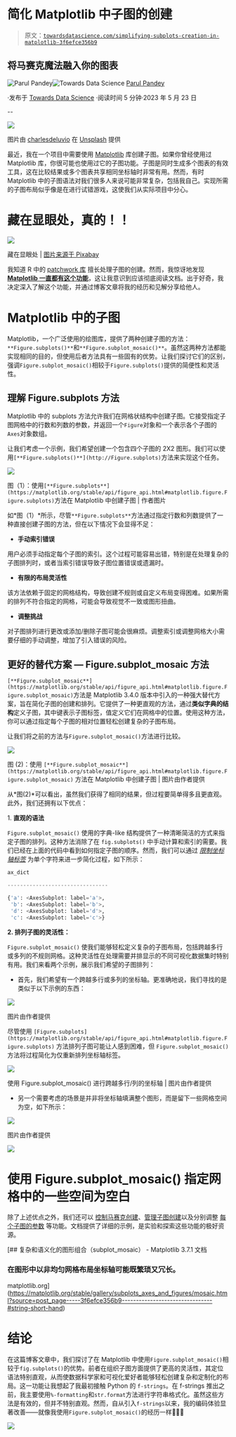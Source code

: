 # 简化 Matplotlib 中子图的创建

> 原文：[`towardsdatascience.com/simplifying-subplots-creation-in-matplotlib-3f6efce356b9`](https://towardsdatascience.com/simplifying-subplots-creation-in-matplotlib-3f6efce356b9)

## 将马赛克魔法融入你的图表

[](https://pandeyparul.medium.com/?source=post_page-----3f6efce356b9--------------------------------)![Parul Pandey](https://pandeyparul.medium.com/?source=post_page-----3f6efce356b9--------------------------------)[](https://towardsdatascience.com/?source=post_page-----3f6efce356b9--------------------------------)![Towards Data Science](https://towardsdatascience.com/?source=post_page-----3f6efce356b9--------------------------------) [Parul Pandey](https://pandeyparul.medium.com/?source=post_page-----3f6efce356b9--------------------------------)

·发布于 [Towards Data Science](https://towardsdatascience.com/?source=post_page-----3f6efce356b9--------------------------------) ·阅读时间 5 分钟·2023 年 5 月 23 日

--

![](img/c62c7aa026a2002e8b02ca77fdeb78e2.png)

图片由 [charlesdeluvio](https://unsplash.com/@charlesdeluvio?utm_source=medium&utm_medium=referral) 在 [Unsplash](https://unsplash.com/?utm_source=medium&utm_medium=referral) 提供

最近，我在一个项目中需要使用 [Matplotlib](https://matplotlib.org/) 库创建子图。如果你曾经使用过 Matplotlib 库，你很可能也使用过它的子图功能。子图是同时生成多个图表的有效工具，这在比较结果或多个图表共享相同坐标轴时非常有用。然而，有时 Matplotlib 中的子图语法对我们很多人来说可能非常复杂，包括我自己。实现所需的子图布局似乎像是在进行试错游戏，这使我们从实际项目中分心。

# 藏在显眼处，真的！！

![](img/2bba185b381ff006779b7142cb08f408.png)

藏在显眼处 | [图片来源于 Pixabay](https://pixabay.com//?utm_source=link-attribution&amp%3Butm_medium=referral&amp%3Butm_campaign=image&amp%3butm_content=317041)

我知道 R 中的 [patchwork 库](https://cran.r-project.org/web/packages/patchwork/vignettes/patchwork.html) 擅长处理子图的创建。然而，我惊讶地发现 [**Matplotlib 一直都有这个功能**](https://twitter.com/matplotlib/status/1382034095534931969)，这让我意识到应该彻底阅读文档。出于好奇，我决定深入了解这个功能，并通过博客文章将我的经历和见解分享给他人。

# Matplotlib 中的子图

Matplotlib，一个广泛使用的绘图库，提供了两种创建子图的方法：`**Figure.subplots()**`和`**Figure.subplot_mosaic()**`。虽然这两种方法都能实现相同的目的，但使用后者方法具有一些固有的优势。让我们探讨它们的区别，强调`Figure.subplot_mosaic()`相较于`Figure.subplots()`提供的简便性和灵活性。

## 理解 Figure.subplots 方法

Matplotlib 中的 subplots 方法允许我们在网格状结构中创建子图。它接受指定子图网格中的行数和列数的参数，并返回一个`Figure`对象和一个表示各个子图的`Axes`对象数组。

让我们考虑一个示例，我们希望创建一个包含四个子图的 2X2 图形。我们可以使用`[**Figure.subplots()**](http://Figure.subplots)`方法来实现这个任务。

![](img/1fc15e975fe5480a63da4e4d8ce56605.png)

图（1）：使用`[**Figure.subplots**](https://matplotlib.org/stable/api/figure_api.html#matplotlib.figure.Figure.subplots)`方法在 Matplotlib 中创建子图 | 作者图片

如*图（1）*所示，尽管`**Figure.subplots**`方法通过指定行数和列数提供了一种直接创建子图的方法，但在以下情况下会显得不足：

+   **手动索引错误**

用户必须手动指定每个子图的索引。这个过程可能容易出错，特别是在处理复杂的子图排列时，或者当索引错误导致子图位置错误或遗漏时。

+   **有限的布局灵活性**

该方法依赖于固定的网格结构，导致创建不规则或自定义布局变得困难。如果所需的排列不符合指定的网格，可能会导致视觉不一致或图形扭曲。

+   **调整挑战**

对子图排列进行更改或添加/删除子图可能会很麻烦。调整索引或调整网格大小需要仔细的手动调整，增加了引入错误的风险。

## 更好的替代方案 — **Figure.subplot_mosaic 方法**

`[**Figure.subplot_mosaic**](https://matplotlib.org/stable/api/figure_api.html#matplotlib.figure.Figure.subplot_mosaic)`方法是 Matplotlib 3.4.0 版本中引入的一种强大替代方案，旨在简化子图的创建和排列。它提供了一种更直观的方法，通过**类似字典的结构**定义子图，其中键表示子图标签，值定义它们在网格中的位置。使用这种方法，你可以通过指定每个子图的相对位置轻松创建复杂的子图布局。

让我们将之前的方法与`Figure.subplot_mosaic()`方法进行比较。

![](img/6fb11fd71420b07d7c8cfd78e41e74ba.png)

图 (2)：使用 `[**Figure.subplot_mosaic**](https://matplotlib.org/stable/api/figure_api.html#matplotlib.figure.Figure.subplot_mosaic)` 方法在 Matplotlib 中创建子图 | 图片由作者提供

从*图(2)*可以看出，虽然我们获得了相同的结果，但过程要简单得多且更直观。此外，我们还拥有以下优点：

1\. **直观的语法**

`Figure.subplot_mosaic()` 使用的字典-like 结构提供了一种清晰简洁的方式来指定子图的排列。这种方法消除了在 `fig.subplots()` 中手动计算和索引的需要。我们已经在上面的代码中看到如何指定子图的顺序。然而，我们可以通过 [*限制坐标轴标签*](https://matplotlib.org/stable/gallery/subplots_axes_and_figures/mosaic.html#string-short-hand) 为单个字符来进一步简化过程，如下所示：

```py
ax_dict

--------------------------------

{'a': <AxesSubplot: label='a'>,
 'b': <AxesSubplot: label='b'>,
 'd': <AxesSubplot: label='d'>,
 'c': <AxesSubplot: label='c'>}
```

**2\. 排列子图的灵活性：**

`Figure.subplot_mosaic()` 使我们能够轻松定义复杂的子图布局，包括跨越多行或多列的不规则网格。这种灵活性在处理需要并排显示的不同可视化数据集时特别有用。我们来看两个示例，展示我们希望的子图排列：

+   首先，我们希望有一个跨越多行或多列的坐标轴。更准确地说，我们寻找的是类似于以下示例的东西：

![](img/da785166157787ac82cfe70579543d77.png)

图片由作者提供

尽管使用 `[Figure.subplots](https://matplotlib.org/stable/api/figure_api.html#matplotlib.figure.Figure.subplots)` 方法排列子图可能让人感到困难，但 `Figure.subplot_mosaic()` 方法将过程简化为仅重新排列坐标轴标签。

![](img/f20bffca6193427eed0eedad984a8874.png)

使用 Figure.subplot_mosaic() 进行跨越多行/列的坐标轴 | 图片由作者提供

+   另一个需要考虑的场景是并非将坐标轴填满整个图形，而是留下一些网格空间为空，如下所示：

![](img/a529e75a000512e88a1225bfaf05cb2e.png)

图片由作者提供

![](img/8c2c588e1ae0557c7a2070829f0591a4.png)

# 使用 Figure.subplot_mosaic() 指定网格中的一些空间为空白

除了上述优点之外，我们还可以 [控制马赛克创建](https://matplotlib.org/stable/gallery/subplots_axes_and_figures/mosaic.html#controlling-mosaic-creation)、[管理子图创建](https://matplotlib.org/stable/gallery/subplots_axes_and_figures/mosaic.html#controlling-subplot-creation)以及分别调整 [每个子图的参数](https://matplotlib.org/stable/gallery/subplots_axes_and_figures/mosaic.html#per-axes-subplot-keyword-arguments) 等功能。文档提供了详细的示例，是实验和探索这些功能的极好资源。

[](https://matplotlib.org/stable/gallery/subplots_axes_and_figures/mosaic.html?source=post_page-----3f6efce356b9--------------------------------#string-short-hand) [## 复杂和语义化的图形组合（subplot_mosaic） - Matplotlib 3.7.1 文档

### 在图形中以非均匀网格布局坐标轴可能既繁琐又冗长。

matplotlib.org](https://matplotlib.org/stable/gallery/subplots_axes_and_figures/mosaic.html?source=post_page-----3f6efce356b9--------------------------------#string-short-hand)

# 结论

在这篇博客文章中，我们探讨了在 Matplotlib 中使用`Figure.subplot_mosaic()`相较于`fig.subplots()`的优势。前者在组织子图方面提供了更高的灵活性，其定位语法特别直观，从而使数据科学家和可视化爱好者能够轻松创建复杂和定制化的布局。这一功能让我想起了我最初接触 Python 的 `f-strings`。在 f-strings 推出之前，我主要使用`%-formatting`和`str.format`方法进行字符串格式化。虽然这些方法是有效的，但并不特别直观。然而，自从引入`f-strings`以来，我的编码体验显著改善——就像我使用`Figure.subplot_mosaic()`的经历一样👩‍💻😃

![](https://pandeyparul.medium.com/subscribe)
